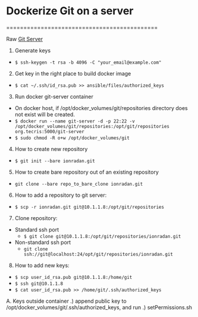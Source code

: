 # Dockerize Git on a server
============================================

Raw [Git Server](http://git-scm.com/book/en/v1/Git-on-the-Server-Getting-Git-on-a-Server)

1. Generate keys
  * `$ ssh-keygen -t rsa -b 4096 -C "your_email@example.com"`
2. Get key in the right place to build docker image
  * `$ cat ~/.ssh/id_rsa.pub >> ansible/files/authorized_keys`
3. Run docker git-server container
  * On docker host, if /opt/docker_volumes/git/repositories directory does not exist will be created.
  * `$ docker run --name git-server -d -p 22:22 -v /opt/docker_volumes/git/repositories:/opt/git/repositories org.tecris:5000/git-server`
  * `$ sudo chmod -R o+w /opt/docker_volumes/git`
4. How to create new repository
  * `$ git init --bare ionradan.git`
5. How to create bare repository out of an existing repository
  * `git clone --bare repo_to_bare_clone ionradan.git`
6. How to add a repository to git server:
  * `$ scp -r ionradan.git git@10.1.1.8:/opt/git/repositories`
7. Clone repository:
  * Standard ssh port
    * `$ git clone git@10.1.1.8:/opt/git/repositories/ionradan.git`
  * Non-standard ssh port
    * `git clone ssh://git@localhost:24/opt/git/repositories/ionradan.git`
8. How to add new keys:
 * `$ scp user_id_rsa.pub git@10.1.1.8:/home/git`
 * `$ ssh git@10.1.1.8`
 * `$ cat user_id_rsa.pub >> /home/git/.ssh/authorized_keys`

A. Keys outside container
 .) append public key to /opt/docker_volumes/git/.ssh/authorized_keys, and run
 .) setPermissions.sh
